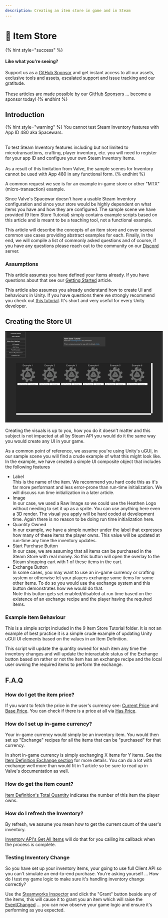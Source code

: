```yaml
---
description: Creating an item store in game and in Steam
---
```


# 🛒 Item Store

{% hint style="success" %}
#### Like what you're seeing?

Support us as a [GitHub Sponsor](../../../../../become-a-sponsor/) and get instant access to all our assets, exclusive tools and assets, escalated support and issue tracking and our gratitude.\
\
These articles are made possible by our [GitHub Sponsors](../../../../../become-a-sponsor/) ... become a sponsor today!
{% endhint %}

## &#x20;Introduction

{% hint style="warning" %}
You cannot test Steam Inventory features with App ID 480 aka Spacewars.

\
To test Steam Inventory features including but not limited to microtransactions, crafting, player inventory, etc. you will need to register for your app ID and configure your own Steam Inventory Items.\
\
As a result of this limitation from Valve, the sample scenes for Inventory cannot be used with App 480 in any functional form.
{% endhint %}

A common request we see is for an example in-game store or other "MTX" (micro-transaction) example.

Since Valve's Spacewar doesn't have a usable Steam Inventory configuration and since your store would be highly dependent on what items you have and how they are configured. The sample scene we have provided (9 Item Store Tutorial) simply contains example scripts based on this article and is meant to be a teaching tool, not a functional example.

This article will describe the concepts of an item store and cover several common use cases providing abstract examples for each. Finally, in the end, we will compile a list of commonly asked questions and of course, if you have any questions please reach out to the community on our [Discord](https://discord.gg/6X3xrRc) server.

### Assumptions

This article assumes you have defined your items already. If you have questions about that see our [Getting Started](../../inventory/getting-started.md) article.

This article also assumes you already understand how to create UI and behaviours in Unity. If you have questions there we strongly recommend you check out [this tutorial](https://learn.unity.com/pathway/junior-programmer). It's short and very useful for every Unity developer.

## Creating the Store UI

![](<../../../../../.gitbook/assets/image (180) (1) (1).png>)

Creating the visuals is up to you, how you do it doesn't matter and this subject is not impacted at all by Steam API you would do it the same way you would create any UI in your game.

As a common point of reference, we assume you're using Unity's uGUI, in our sample scene you will find a crude example of what this might look like. In the example, we have created a simple UI composite object that includes the following features

* Label\
  This is the name of the item. We recommend you hard code this as it's far more performant and less error-prone than run-time initialization. We will discuss run time initialization in a later article.
* Image\
  In our case, we used a Raw Image so we could use the Heathen Logo without needing to set it up as a sprite. You can use anything here even a 3D render. The visual you apply will be hard coded at development time. Again there is no reason to be doing run time initialization here.
* Quantity Owned\
  In our example, we have a simple number under the label that expresses how many of these items the player owns. This value will be updated at run-time any time the inventory updates.
* Start Purchase Button\
  In our case, we are assuming that all items can be purchased in the Steam Store with real money. So this button will open the overlay to the Steam shopping cart with 1 of these items in the cart.
* Exchange Button\
  In some cases, you may want to use an in-game currency or crafting system or otherwise let your players exchange some items for some other items. To do so you would use the exchange system and this button demonstrates how we would do that.\
  Note this button gets set enabled/disabled at run time based on the existence of an exchange recipe and the player having the required items.

### Example Item Behaviour

This is a simple script included in the 9 Item Store Tutorial folder. It is not an example of best practice it is a simple crude example of updating Unity uGUI UI elements based on the values in an Item Definition.&#x20;

This script will update the quantity owned for each item any time the inventory changes and will update the interactable status of the Exchange button based on rather or not the item has an exchange recipe and the local user owning the required items to perform the exchange.

## F.A.Q

### How do I get the item price?

If you want to fetch the price in the user's currency see: [Current Price](../../../../../assets/steamworks/unity/scriptable-objects/item-definition.md#currentprice) and [Base Price](../../../../../assets/steamworks/unity/scriptable-objects/item-definition.md#baseprice). You can check if there is a price at all via [Has Price](../../../../../assets/steamworks/unity/scriptable-objects/item-definition.md#hasprice).

### How do I set up in-game currency?

Your in-game currency would simply be an inventory item. You would then set up "Exchange" recipes for all the items that can be "purchased" for that currency.

In short in-game currency is simply exchanging X items for Y items. See the [Item Definition Exchange section](../../../../../assets/steamworks/unity/scriptable-objects/item-definition.md#exchange-1) for more details. You can do a lot with exchange well more than would fit in 1 article so be sure to read up in Valve's documentation as well.

### How do get the item count?

[Item Definition's Total Quantity](../../../../../assets/steamworks/unity/scriptable-objects/item-definition.md#totalquantity) indicates the number of this item the player owns.

### How do I refresh the Inventory?

By refresh, we assume you mean how to get the current count of the user's inventory.

[Inventory API's Get All Items](../../../../../assets/steamworks/api/inventory.md#getallitems) will do that for you calling its callback when the process is complete.

### Testing Inventory Change

So you have set up your inventory items, your going to use full Client API so you can't simulate an end-to-end purchase. You're asking yourself ... How do I test my game logic to make sure it's handling inventory change correctly?

Use the [Steamworks Inspector](../../#inventory) and click the "Grant" button beside any of the items, this will cause it to grant you an item which will raise the [EventChanged](../../../../../assets/steamworks/unity/scriptable-objects/steam-settings/game-client/inventory-settings.md) ... you can now observe your game logic and ensure it's performing as you expected.
